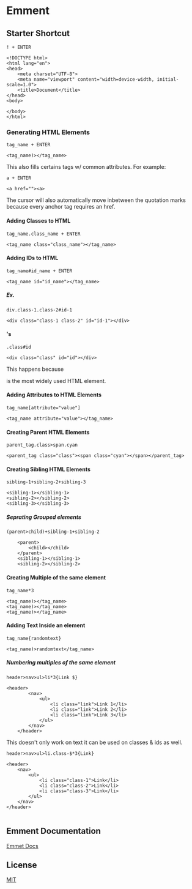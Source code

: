 # Emment

## Starter Shortcut
```
! + ENTER
```
```
<!DOCTYPE html>
<html lang="en">
<head>
    <meta charset="UTF-8">
    <meta name="viewport" content="width=device-width, initial-scale=1.0">
    <title>Document</title>
</head>
<body>
    
</body>
</html>
```
### Generating HTML Elements
```
tag_name + ENTER
```
```
<tag_name)></tag_name>
```
This also fills certains tags w/ common attributes. For example:
```
a + ENTER
```
```
<a href=""><a>
```
The cursor will also automatically move inbetween the quotation marks because every anchor tag requires an href. 

#### Adding Classes to HTML
```
tag_name.class_name + ENTER
```
```
<tag_name class="class_name"></tag_name>
```
#### Adding IDs to HTML
```
tag_name#id_name + ENTER
```
```
<tag_name id="id_name"></tag_name>
```
##### Ex.
```
div.class-1.class-2#id-1 
```
```
<div class="class-1 class-2" id="id-1"></div>
```
#### <div>'s
```
.class#id
```
```
<div class="class" id="id"></div>
```
This happens because <div> is the most widely used HTML element.

#### Adding Attributes to HTML Elements
```
tag_name[attribute="value"]
```
```
<tag_name attribute="value"></tag_name>
```

#### Creating Parent HTML Elements
```
parent_tag.class>span.cyan
```
```
<parent_tag class="class"><span class="cyan"></span></parent_tag>
```

#### Creating Sibling HTML Elements
```
sibling-1+sibling-2+sibling-3
```
```
<sibling-1></sibling-1>
<sibling-2></sibling-2>
<sibling-3></sibling-3>
```

##### Seprating Grouped elements
```
(parent>child)+sibling-1+sibling-2
```
```
    <parent>
        <child></child>
    </parent>
    <sibling-1></sibling-1>
    <sibling-2></sibling-2>
```

#### Creating Multiple of the same element
```
tag_name*3
```
```
<tag_name)></tag_name>
<tag_name)></tag_name>
<tag_name)></tag_name>
```

#### Adding Text Inside an element
```
tag_name{randomtext}
```

```
<tag_name)>randomtext</tag_name>
```

##### Numbering multiples of the same element
```
header>nav>ul>li*3{Link $}
```
```
<header>
        <nav>
            <ul>
                <li class="link">Link 1</li>
                <li class="link">Link 2</li>
                <li class="link">Link 3</li>
            </ul>
        </nav>
    </header>
```
This doesn't only work on text it can be used on classes & ids as well.
```
header>nav>ul>li.class-$*3{Link}
```
    <header>
        <nav>
            <ul>
                <li class="class-1">Link</li>
                <li class="class-2">Link</li>
                <li class="class-3">Link</li>
            </ul>
        </nav>
    </header>
```
```
## Emment Documentation
[Emmet Docs](https://docs.emmet.io/)
## License
[MIT](https://choosealicense.com/licenses/mit/) 